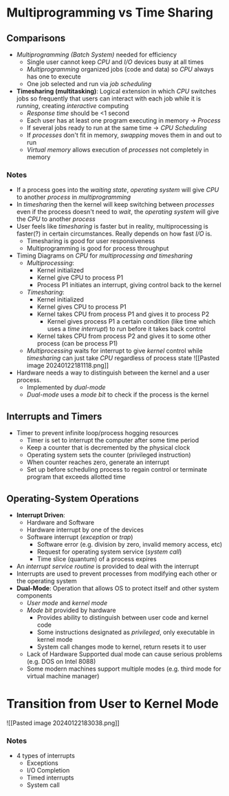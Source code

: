 # Multiprogramming vs Time Sharing
## Comparisons
- *Multiprogramming (Batch System)* needed for efficiency
	- Single user cannot keep *CPU* and *I/O* devices busy at all times
	- *Multiprogramming* organized jobs (code and data) so *CPU* always has one to execute
	- One job selected and run via *job scheduling*
- **Timesharing (multitasking)**: Logical extension in which *CPU* switches jobs so frequently that users can interact with each job while it is *running*, creating *interactive* computing
	- *Response time* should be <1 second
	- Each user has at least one program executing in memory -> *Process*
	- If several jobs ready to run at the same time -> *CPU Scheduling*
	- If *processes* don't fit in memory, *swapping* moves them in and out to run
	- *Virtual memory* allows execution of *processes* not completely in memory

### Notes
- If a process goes into the *waiting state*, *operating system* will give *CPU* to another *process* in *multiprogramming*
- In *timesharing* then the kernel will keep switching between *processes* even if the process doesn't need to *wait*, the *operating system* will give the *CPU* to another *process*
- User feels like *timesharing* is faster but in reality, multiprocessing is faster(?) in certain circumstances. Really depends on how fast *I/O* is.
	- Timesharing is good for user responsiveness
	- Multiprogramming is good for process throughput
- Timing Diagrams on *CPU* for *multiprocessing and timesharing*
	- *Multiprocessing*:
		- Kernel initialized
		- Kernel give CPU to process P1
		- Process P1 initiates an interrupt, giving control back to the kernel
	- *Timesharing*: 
		- Kernel initialized
		- Kernel gives CPU to process P1
		- Kernel takes CPU from process P1 and gives it to process P2
			- Kernel gives process P1 a certain condition (like time which uses a *time interrupt*) to run before it takes back control
		- Kernel takes CPU from process P2 and gives it to some other process (can be process P1)
	- *Multiprocessing* waits for interrupt to give *kernel* control while *timesharing* can just take *CPU* regardless of process state
![[Pasted image 20240122181118.png]]
- Hardware needs a way to distinguish between the kernel and a user process.
	- Implemented by *dual-mode*
	- *Dual-mode* uses a *mode bit* to check if the process is the kernel

## Interrupts and Timers
- Timer to prevent infinite loop/process hogging resources
	- Timer is set to interrupt the computer after some time period
	- Keep a counter that is decremented by the physical clock
	- Operating system sets the counter (privileged instruction)
	- When counter reaches zero, generate an interrupt
	- Set up before scheduling process to regain control or terminate program that exceeds allotted time

## Operating-System Operations
- **Interrupt Driven**: 
	- Hardware and Software
	- Hardware interrupt by one of the devices
	- Software interrupt (*exception* or *trap*)
		- Software error (e.g. division by zero, invalid memory access, etc)
		- Request for operating system service (*system call*)
		- Time slice (quantum) of a process expires
- An *interrupt service routine* is provided to deal with the interrupt
- Interrupts are used to prevent processes from modifying each other or the operating system
- **Dual-Mode**: Operation that allows OS to protect itself and other system components
	- *User mode* and *kernel mode*
	- *Mode bit* provided by hardware
		- Provides ability to distinguish between user code and kernel code
		- Some instructions designated as *privileged*, only executable in kernel mode
		- System call changes mode to kernel, return resets it to user
	- Lack of Hardware Supported dual mode can cause serious problems (e.g. DOS on Intel 8088)
	- Some modern machines support multiple modes (e.g. third mode for virtual machine manager)

# Transition from User to Kernel Mode
![[Pasted image 20240122183038.png]]

### Notes
- 4 types of interrupts
	- Exceptions
	- I/O Completion
	- Timed interrupts
	- System call